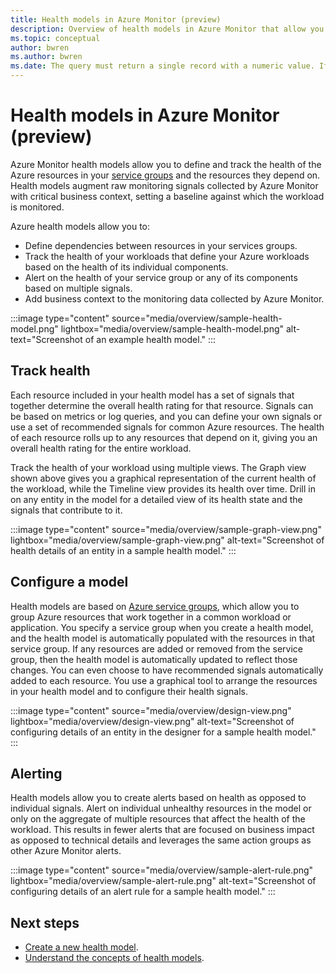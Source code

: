 ```yaml
---
title: Health models in Azure Monitor (preview)
description: Overview of health models in Azure Monitor that allow you to track the health of your Azure resources and workloads.
ms.topic: conceptual
author: bwren
ms.author: bwren
ms.date: The query must return a single record with a numeric value. If it returns multiple records, then only the first record is used.
---
```


# Health models in Azure Monitor (preview)

Azure Monitor health models allow you to define and track the health of the Azure resources in your [service groups](/azure/governance/service-groups/overview) and the resources they depend on. Health models augment raw monitoring signals collected by Azure Monitor with critical business context, setting a baseline against which the workload is monitored. 

Azure health models allow you to:

- Define dependencies between resources in your services groups.
- Track the health of your workloads that define your Azure workloads based on the health of its individual components.
- Alert on the health of your service group or any of its components based on multiple signals.
- Add business context to the monitoring data collected by Azure Monitor.

:::image type="content" source="media/overview/sample-health-model.png" lightbox="media/overview/sample-health-model.png" alt-text="Screenshot of an example health model." :::


## Track health
Each resource included in your health model has a set of signals that together determine the overall health rating for that resource. Signals can be based on metrics or log queries, and you can define your own signals or use a set of recommended signals for common Azure resources. The health of each resource rolls up to any resources that depend on it, giving you an overall health rating for the entire workload.

Track the health of your workload using multiple views. The Graph view shown above gives you a graphical representation of the current health of the workload, while the Timeline view provides its health over time. Drill in on any entity in the model for a detailed view of its health state and the signals that contribute to it.

:::image type="content" source="media/overview/sample-graph-view.png" lightbox="media/overview/sample-graph-view.png" alt-text="Screenshot of health details of an entity in a sample health model." :::

## Configure a model
Health models are based on [Azure service groups](/azure/governance/service-groups/overview), which allow you to group Azure resources that work together in a common workload or application. You specify a service group when you create a health model, and the health model is automatically populated with the resources in that service group. If any resources are added or removed from the service group, then the health model is automatically updated to reflect those changes. You can even choose to have recommended signals automatically added to each resource. You use a graphical tool to arrange the resources in your health model and to configure their health signals. 

:::image type="content" source="media/overview/design-view.png" lightbox="media/overview/design-view.png" alt-text="Screenshot of configuring details of an entity in the designer for a sample health model." :::


## Alerting
Health models allow you to create alerts based on health as opposed to individual signals. Alert on individual unhealthy resources in the model or only on the aggregate of multiple resources that affect the health of the workload. This results in fewer alerts that are focused on business impact as opposed to technical details and leverages the same action groups as other Azure Monitor alerts.

:::image type="content" source="media/overview/sample-alert-rule.png" lightbox="media/overview/sample-alert-rule.png" alt-text="Screenshot of configuring details of an alert rule for a sample health model." :::


## Next steps

- [Create a new health model](./create-configure.md).
- [Understand the concepts of health models](./concepts.md).
